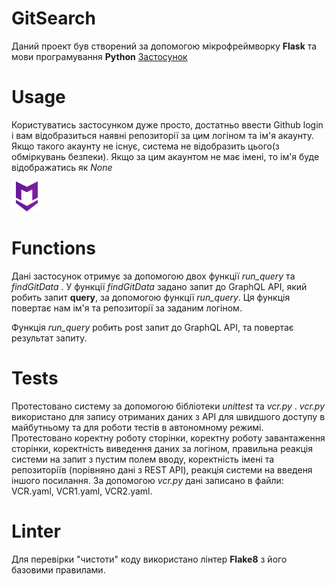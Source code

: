 # GitSearch

Даний проект був створений за допомогою мікрофреймворку **Flask** та мови програмування **Python** [Застосунок](https://quiet-reaches-25909.herokuapp.com/)

# Usage

Користуватись застосунком дуже просто, достатньо ввести Github login і вам відобразиться наявні репозиторії за цим логіном та ім'я акаунту.
Якщо такого акаунту не існує, система не відобразить цього(з обміркувань безпеки). Якщо за цим акаунтом не має імені, то ім'я буде відображатись як _None_

![alt text](https://github.com/adam-p/markdown-here/raw/master/src/common/images/icon48.png "Коривтування сервісом")

# Functions

Дані застосунок отримує за допомогою двох функції _run_query_ та  _findGitData_ .
У функції _findGitData_ задано запит до GraphQL API, який робить запит **query**, за допомогою функції _run_query_. Ця функція повертає нам ім'я та репозиторії за заданим логіном.

Функція _run_query_ робить post запит до GraphQL API, та повертає результат запиту.

# Tests

Протестовано систему за допомогою бібліотеки _unittest_ та _vcr.py_ .
_vcr.py_ використано для запису отриманих даних з API для швидшого доступу в майбутньому та для роботи тестів в автономному режимі. Протестовано коректну роботу сторінки, коректну роботу завантаження сторінки, коректність виведення даних за логіном, правильна реакція системи на запит з пустим полем вводу, коректність імені та репозиторіїв (порівняно дані з REST API), реакція системи на введеня іншого посилання. 
За допомогою _vcr.py_ дані записано в файли: VCR.yaml, VCR1.yaml, VCR2.yaml.

# Linter

Для перевірки "чистоти" коду використано лінтер **Flake8** з його базовими правилами.